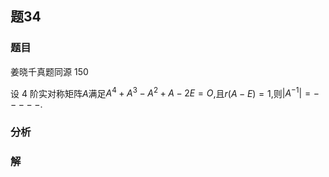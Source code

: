 ## 题34
### 题目
姜晓千真题同源 150 

设 4 阶实对称矩阵$A$满足${A}^{4} + {A}^{3} - {A}^{2} + A - {2E} = O$,且$r( {A - E})  = 1$,则$| {A}^{-1}|  =  -  -  -  -  -$.
### 分析

### 解